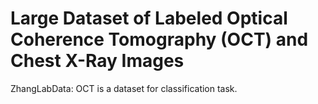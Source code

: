 # Large Dataset of Labeled Optical Coherence Tomography (OCT) and Chest X-Ray Images

ZhangLabData: OCT is a dataset for classification task.